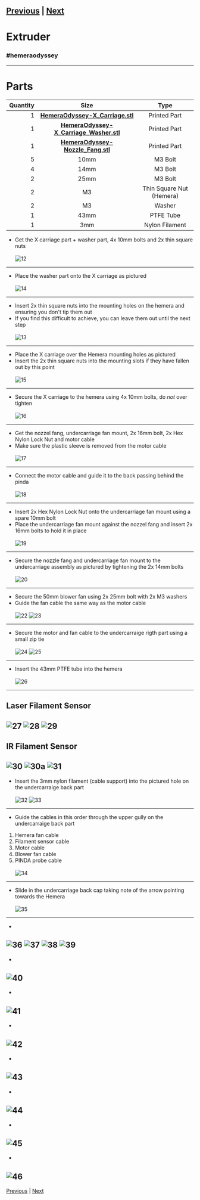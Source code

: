 [Previous](06_Undercarriage.md) | [Next](08_Printer_Assembly.md)  
---
# Extruder
### #hemeraodyssey
---
# Parts  
|Quantity|Size|Type|
|---:|:---:|:---:|
|1|[**HemeraOdyssey-X_Carriage.stl**](../HemeraOdyssey_STLs_BETA/HemeraOdyssey-X_Carriage.stl)|Printed Part|
|1|[**HemeraOdyssey-X_Carriage_Washer.stl**](../HemeraOdyssey_STLs_BETA/HemeraOdyssey-X_Carriage_Washer.stl)|Printed Part|
|1|[**HemeraOdyssey-Nozzle_Fang.stl**](../HemeraOdyssey_STLs_BETA/HemeraOdyssey-Nozzle_Fang.stl)|Printed Part|
|5|10mm|M3 Bolt|
|4|14mm|M3 Bolt|
|2|25mm|M3 Bolt|
|2|M3|Thin Square Nut (Hemera)|
|2|M3|Washer|
|1|43mm|PTFE Tube|
|1|3mm|Nylon Filament|
* Get the X carriage part + washer part, 4x 10mm bolts and 2x thin square nuts<br>  
![12](../img/Extruder_Assembly/12.jpg)
---
* Place the washer part onto the X carriage as pictured<br>  
![14](../img/Extruder_Assembly/14.jpg)
---
* Insert 2x thin square nuts into the mounting holes on the hemera and ensuring you don't tip them out
* If you find this difficult to achieve, you can leave them out until the next step<br>  
![13](../img/Extruder_Assembly/13.jpg)
---
* Place the X carriage over the Hemera mounting holes as pictured
* Insert the 2x thin square nuts into the mounting slots if they have fallen out by this point<br>  
![15](../img/Extruder_Assembly/15.jpg)
---
* Secure the X carriage to the hemera using 4x 10mm bolts, do *not* over tighten<br>  
![16](../img/Extruder_Assembly/16.jpg)
---
* Get the nozzel fang, undercarriage fan mount, 2x 16mm bolt, 2x Hex Nylon Lock Nut and motor cable
* Make sure the plastic sleeve is removed from the motor cable<br>  
![17](../img/Extruder_Assembly/17.jpg)
---
* Connect the motor cable and guide it to the back passing behind the pinda<br>  
![18](../img/Extruder_Assembly/18.jpg)
---
* Insert 2x Hex Nylon Lock Nut onto the undercarriage fan mount using a spare 10mm bolt
* Place the undercarriage fan mount against the nozzel fang and insert 2x 16mm bolts to hold it in place<br>  
![19](../img/Extruder_Assembly/19.jpg)
---
* Secure the nozzle fang and undercarriage fan mount to the undercarriage assembly as pictured by tightening the 2x 14mm bolts<br>  
![20](../img/Extruder_Assembly/20.jpg)
---
* Secure the 50mm blower fan using 2x 25mm bolt with 2x M3 washers
* Guide the fan cable the same way as the motor cable<br>  
![22](../img/Extruder_Assembly/22.jpg)
![23](../img/Extruder_Assembly/23.jpg)
---
* Secure the motor and fan cable to the undercarraige rigth part using a small zip tie<br>  
![24](../img/Extruder_Assembly/24.jpg)
![25](../img/Extruder_Assembly/25.jpg)
---
* Insert the 43mm PTFE tube into the hemera<br>  
![26](../img/Extruder_Assembly/26.jpg)
---
## Laser Filament Sensor  
![27](../img/Extruder_Assembly/27.jpg)
![28](../img/Extruder_Assembly/28.jpg) 
![29](../img/Extruder_Assembly/29.jpg)
---
## IR Filament Sensor
![30](../img/Extruder_Assembly/30.jpg)
![30a](../img/Extruder_Assembly/30a.jpg)
![31](../img/Extruder_Assembly/31.jpg)
---
* Insert the 3mm nylon filament (cable support) into the pictured hole on the undercarraige back part<br>  
![32](../img/Extruder_Assembly/32.jpg)
![33](../img/Extruder_Assembly/33.jpg)
---
* Guide the cables in this order through the upper gully on the undercarraige back part
1. Hemera fan cable
2. Filament sensor cable
3. Motor cable
4. Blower fan cable
5. PINDA probe cable<br>  
![34](../img/Extruder_Assembly/34.jpg)
---
* Slide in the undercarriage back cap taking note of the arrow pointing towards the Hemera<br>  
![35](../img/Extruder_Assembly/35.jpg)
---
* <br>  
![36](../img/Extruder_Assembly/36.jpg) 
![37](../img/Extruder_Assembly/37.jpg) 
![38](../img/Extruder_Assembly/38.jpg)
![39](../img/Extruder_Assembly/39.jpg)
---
* <br>  
![40](../img/Extruder_Assembly/40.jpg)
---
* <br>  
![41](../img/Extruder_Assembly/41.jpg)
---
* <br>  
![42](../img/Extruder_Assembly/42.jpg)
---
* <br>  
![43](../img/Extruder_Assembly/43.jpg)
---
* <br>  
![44](../img/Extruder_Assembly/44.jpg)
---
* <br>  
![45](../img/Extruder_Assembly/45.jpg)
---
* <br>  
![46](../img/Extruder_Assembly/46.jpg)
---
[Previous](06_Undercarriage.md) | [Next](08_Printer_Assembly.md)   